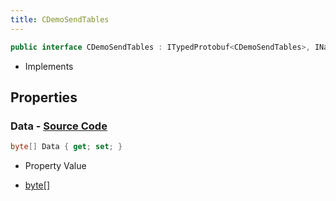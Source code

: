 ```yaml
---
title: CDemoSendTables
---
```


```csharp
public interface CDemoSendTables : ITypedProtobuf<CDemoSendTables>, INativeHandle
```

- Implements

## Properties

### **Data** - [Source Code](https://github.com/swiftly-solution/swiftlys2/blob/main/managed/src/SwiftlyS2.Generated/Protobufs/Interfaces/CDemoSendTables.cs#L13)

```csharp
byte[] Data { get; set; }
```

- Property Value

- [byte](https://learn.microsoft.com/dotnet/api/system.byte)[]

